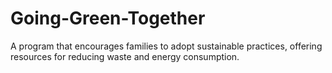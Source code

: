 # Going-Green-Together
A program that encourages families to adopt sustainable practices, offering resources for reducing waste and energy consumption.
